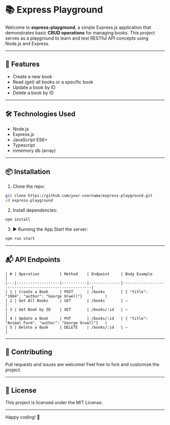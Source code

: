 # 📚 Express Playground

Welcome to **express-playground**, a simple Express.js application that demonstrates basic **CRUD operations** for managing books. This project serves as a playground to learn and test RESTful API concepts using Node.js and Express.

---

## 🚀 Features

- Create a new book  
- Read (get) all books or a specific book  
- Update a book by ID  
- Delete a book by ID  

---

## 🛠️ Technologies Used

- Node.js  
- Express.js  
- JavaScript ES6+  
- Typescript
- inmemory db (array)

---

## 📦 Installation

1. Clone the repo:

```bash
git clone https://github.com/your-username/express-playground.git
cd express-playground
```
2. Install dependencies:
```bash
npm install
```
3. ▶️ Running the App
 Start the server:
```bash
npm run start
```

---

## 📬 API Endpoints
```
| # | Operation         | Method    | Endpoint     | Body Example                                           |
|---|-------------------|-----------|--------------|--------------------------------------------------------|
| 1 | Create a Book     | POST      | /books       | { "title": "1984", "author": "George Orwell"}          |
| 2 | Get All Books     | GET       | /books       | —                                                      |
| 3 | Get Book by ID    | GET       | /books/:id   | —                                                      |
| 4 | Update a Book     | PUT       | /books/:id   | { "title": "Animal Farm", "author": "George Orwell"}   |
| 5 | Delete a Book     | DELETE    | /books/:id   | —                                                      |

```

---
## 🤝 Contributing
Pull requests and issues are welcome! Feel free to fork and customize the project.

---
## 📃 License
This project is licensed under the MIT License.

---
Happy coding! 🚀
